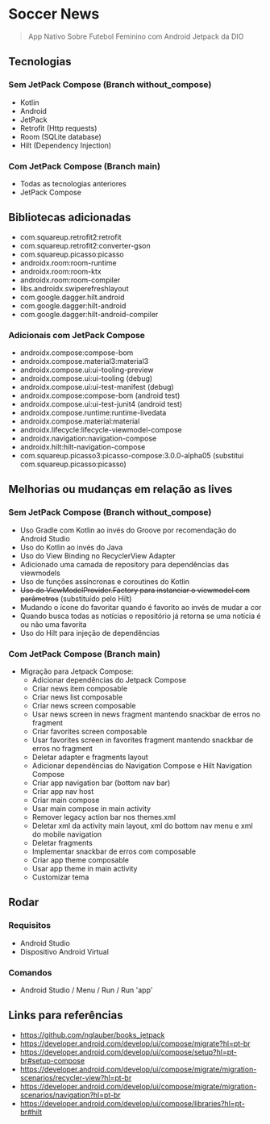 # Soccer News

> App Nativo Sobre Futebol Feminino com Android Jetpack da DIO

## Tecnologias

### Sem JetPack Compose (Branch without_compose)

- Kotlin
- Android
- JetPack
- Retrofit (Http requests)
- Room (SQLite database)
- Hilt (Dependency Injection)

### Com JetPack Compose (Branch main)

- Todas as tecnologias anteriores
- JetPack Compose

## Bibliotecas adicionadas

- com.squareup.retrofit2:retrofit
- com.squareup.retrofit2:converter-gson
- com.squareup.picasso:picasso
- androidx.room:room-runtime
- androidx.room:room-ktx
- androidx.room:room-compiler
- libs.androidx.swiperefreshlayout
- com.google.dagger.hilt.android
- com.google.dagger:hilt-android
- com.google.dagger:hilt-android-compiler

### Adicionais com JetPack Compose

- androidx.compose:compose-bom
- androidx.compose.material3:material3
- androidx.compose.ui:ui-tooling-preview
- androidx.compose.ui:ui-tooling (debug)
- androidx.compose.ui:ui-test-manifest (debug)
- androidx.compose:compose-bom (android test)
- androidx.compose.ui:ui-test-junit4 (android test)
- androidx.compose.runtime:runtime-livedata
- androidx.compose.material:material
- androidx.lifecycle:lifecycle-viewmodel-compose
- androidx.navigation:navigation-compose
- androidx.hilt:hilt-navigation-compose
- com.squareup.picasso3:picasso-compose:3.0.0-alpha05 (substitui com.squareup.picasso:picasso)

## Melhorias ou mudanças em relação as lives

### Sem JetPack Compose (Branch without_compose)

- Uso Gradle com Kotlin ao invés do Groove por recomendação do Android Studio
- Uso do Kotlin ao invés do Java
- Uso do View Binding no RecyclerView Adapter
- Adicionado uma camada de repository para dependências das viewmodels
- Uso de funções assíncronas e coroutines do Kotlin
- ~~Uso do ViewModelProvider.Factory para instanciar o viewmodel com parâmetros~~ (substituído pelo Hilt)
- Mudando o ícone do favoritar quando é favorito ao invés de mudar a cor
- Quando busca todas as notícias o repositório já retorna se uma notícia é ou não uma favorita
- Uso do Hilt para injeção de dependências

### Com JetPack Compose (Branch main)

- Migração para Jetpack Compose:
    - Adicionar dependências do Jetpack Compose
    - Criar news item composable
    - Criar news list composable
    - Criar news screen composable
    - Usar news screen in news fragment mantendo snackbar de erros no fragment
    - Criar favorites screen composable
    - Usar favorites screen in favorites fragment mantendo snackbar de erros no fragment
    - Deletar adapter e fragments layout
    - Adicionar dependências do Navigation Compose e Hilt Navigation Compose
    - Criar app navigation bar (bottom nav bar)
    - Criar app nav host
    - Criar main compose
    - Usar main compose in main activity
    - Remover legacy action bar nos themes.xml
    - Deletar xml da activity main layout, xml do bottom nav menu e xml do mobile navigation
    - Deletar fragments
    - Implementar snackbar de erros com composable
    - Criar app theme composable
    - Usar app theme in main activity
    - Customizar tema

## Rodar

### Requisitos

- Android Studio
- Dispositivo Android Virtual

### Comandos

- Android Studio / Menu / Run / Run 'app'

## Links para referências

- https://github.com/nglauber/books_jetpack
- https://developer.android.com/develop/ui/compose/migrate?hl=pt-br
- https://developer.android.com/develop/ui/compose/setup?hl=pt-br#setup-compose
- https://developer.android.com/develop/ui/compose/migrate/migration-scenarios/recycler-view?hl=pt-br
- https://developer.android.com/develop/ui/compose/migrate/migration-scenarios/navigation?hl=pt-br
- https://developer.android.com/develop/ui/compose/libraries?hl=pt-br#hilt
